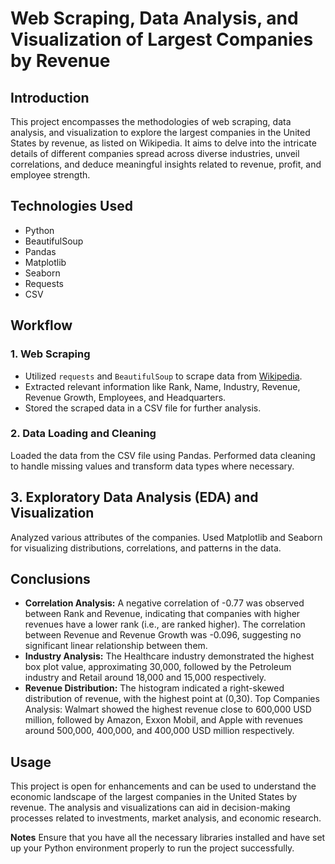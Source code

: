 # Web Scraping, Data Analysis, and Visualization of Largest Companies by Revenue

## Introduction
This project encompasses the methodologies of web scraping, data analysis, and visualization to explore the largest companies in the United States by revenue, as listed on Wikipedia. It aims to delve into the intricate details of different companies spread across diverse industries, unveil correlations, and deduce meaningful insights related to revenue, profit, and employee strength.

## Technologies Used
- Python
- BeautifulSoup
- Pandas
- Matplotlib
- Seaborn
- Requests
- CSV

## Workflow

### 1. Web Scraping
- Utilized `requests` and `BeautifulSoup` to scrape data from [Wikipedia](https://en.wikipedia.org/wiki/List_of_largest_companies_in_the_United_States_by_revenue).
- Extracted relevant information like Rank, Name, Industry, Revenue, Revenue Growth, Employees, and Headquarters.
- Stored the scraped data in a CSV file for further analysis.

### 2. Data Loading and Cleaning
Loaded the data from the CSV file using Pandas.
Performed data cleaning to handle missing values and transform data types where necessary.

## 3. Exploratory Data Analysis (EDA) and Visualization
Analyzed various attributes of the companies.
Used Matplotlib and Seaborn for visualizing distributions, correlations, and patterns in the data.

## Conclusions
* **Correlation Analysis:** A negative correlation of -0.77 was observed between Rank and Revenue, indicating that companies with higher revenues have a lower rank (i.e., are ranked higher). The correlation between Revenue and Revenue Growth was -0.096, suggesting no significant linear relationship between them.
* **Industry Analysis:** The Healthcare industry demonstrated the highest box plot value, approximating 30,000, followed by the Petroleum industry and Retail around 18,000 and 15,000 respectively.
* **Revenue Distribution:** The histogram indicated a right-skewed distribution of revenue, with the highest point at (0,30).
Top Companies Analysis: Walmart showed the highest revenue close to 600,000 USD million, followed by Amazon, Exxon Mobil, and Apple with revenues around 500,000, 400,000, and 400,000 USD million respectively.

## Usage
This project is open for enhancements and can be used to understand the economic landscape of the largest companies in the United States by revenue. The analysis and visualizations can aid in decision-making processes related to investments, market analysis, and economic research.

**Notes**
Ensure that you have all the necessary libraries installed and have set up your Python environment properly to run the project successfully.

